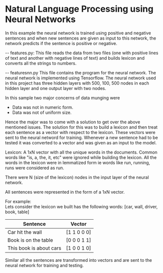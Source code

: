 # Natural Language Processing using Neural Networks

In this example the neural network is trained using positive and negative sentences and when new sentences are given as input to this network, the network predicts if the sentence is positive or negative.

-- features.py:
This file reads the data from two files (one with positive lines of text and another with negative lines of text) and builds lexicon and converts all the strings to numbers. 

-- featuresnn.py
This file contains the program for the neural network. The neural network is implemented using Tensorflow. The neural network used in this project has three hidden layers with 500, 100, 500 nodes in each hidden layer and one output layer with two nodes. 

In this sample two major concerns of data munging were <br />
* Data was not in numeric form.
* Data was not of uniform size.
 
Hence the major was to come with a solution to get over the above mentioned issues. The solution for this was to build a lexicon and then treat each sentence as a vector with respect to the lexicon. These vectors were sent to the neural netword for training. Whenever a new sentence had to be tested it was converted to a vector and was given as an input to the model.

Lexicon: A 1xN vector with all the unique words in the documents. Common words like "is, a, the, it, etc" were ignored while building the lexicon. All the words in the lexicon were in lemmatized form ie words like run, running, runs were considered as run. 

There were N (size of the lexicon) nodes in the input layer of the neural network. 

All sentences were represented in the form of a 1xN vector. 

For example: <br />
Lets consider the lexicon we built has the following words: [car, wall, driver, book, table] <br />

| Sentence      | Vector        |
| ------------- |:-------------:|
| Car hit the wall  | [1 1 0 0 0] |
| Book is on the table  | [0 0 0 1 1] |
| This book is about cars | [1 0 0 1 0] |

Similar all the sentences are transformed into vectors and are sent to the neural network for training and testing.

